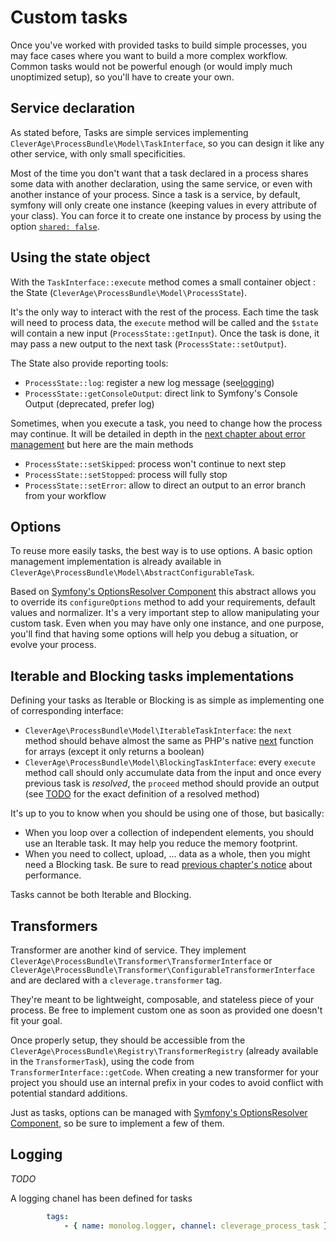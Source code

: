 Custom tasks
============

Once you've worked with provided tasks to build simple processes, you may face cases where you want to build a more 
complex workflow. Common tasks would not be powerful enough (or would imply much unoptimized setup), so you'll have to 
create your own.

## Service declaration

As stated before, Tasks are simple services implementing `CleverAge\ProcessBundle\Model\TaskInterface`, so you can 
design it like any other service, with only small specificities.

Most of the time you don't want that a task declared in a process shares some data with another declaration, using the 
same service, or even with another instance of your process. Since a task is a service, by default, symfony will only 
create one instance (keeping values in every attribute of your class). You can force it to create one instance by 
process by using the option [`shared: false`](https://symfony.com/doc/current/service_container/shared.html).

## Using the state object

With the `TaskInterface::execute` method comes a small container object : the State 
(`CleverAge\ProcessBundle\Model\ProcessState`).

It's the only way to interact with the rest of the process. Each time the task will need to process data, the `execute`
method will be called and the `$state` will contain a new input (`ProcessState::getInput`). Once the task is done, it 
may pass a new output to the next task (`ProcessState::setOutput`).

The State also provide reporting tools:
* `ProcessState::log`: register a new log message (see[logging]())
* `ProcessState::getConsoleOutput`: direct link to Symfony's Console Output (deprecated, prefer log)

Sometimes, when you execute a task, you need to change how the process may continue. It will be detailed in depth in 
the [next chapter about error management]() but here are the main methods
* `ProcessState::setSkipped`: process won't continue to next step
* `ProcessState::setStopped`: process will fully stop
* `ProcessState::setError`: allow to direct an output to an error branch from your workflow

## Options

To reuse more easily tasks, the best way is to use options. A basic option management implementation is already 
available in `CleverAge\ProcessBundle\Model\AbstractConfigurableTask`.

Based on [Symfony's OptionsResolver Component](https://symfony.com/doc/current/components/options_resolver.html) this
abstract allows you to override its `configureOptions` method to add your requirements, default values and normalizer.
It's a very important step to allow manipulating your custom task. Even when you may have only one instance, and one 
purpose, you'll find that having some options will help you debug a situation, or evolve your process.

## Iterable and Blocking tasks implementations

Defining your tasks as Iterable or Blocking is as simple as implementing one of corresponding interface:
* `CleverAge\ProcessBundle\Model\IterableTaskInterface`: the `next` method should behave almost the same as PHP's native
[next](https://secure.php.net/manual/en/function.next.php) function for arrays (except it only returns a boolean) 
* `CleverAge\ProcessBundle\Model\BlockingTaskInterface`: every `execute` method call should only accumulate data from 
the input and once every previous task is _resolved_, the `proceed` method should provide an output (see [TODO]() for 
the exact definition of a resolved method)

It's up to you to know when you should be using one of those, but basically:
* When you loop over a collection of independent elements, you should use an Iterable task. It may help you reduce the 
memory footprint.
* When you need to collect, upload, ... data as a whole, then you might need a Blocking task. Be sure to read [previous 
chapter's notice]() about performance.

Tasks cannot be both Iterable and Blocking.

## Transformers

Transformer are another kind of service. They implement `CleverAge\ProcessBundle\Transformer\TransformerInterface` or 
`CleverAge\ProcessBundle\Transformer\ConfigurableTransformerInterface` and are declared with a `cleverage.transformer`
tag.

They're meant to be lightweight, composable, and stateless piece of your process. Be free to implement custom one as 
soon as provided one doesn't fit your goal.

Once properly setup, they should be accessible from the `CleverAge\ProcessBundle\Registry\TransformerRegistry` (already 
available in the `TransformerTask`), using the code from `TransformerInterface::getCode`. When creating a new transformer
for your project you should use an internal prefix in your codes to avoid conflict with potential standard additions.
 
Just as tasks, options can be managed with 
[Symfony's OptionsResolver Component](https://symfony.com/doc/current/components/options_resolver.html), so be sure to 
implement a few of them.

## Logging

_TODO_

A logging chanel has been defined for tasks 

```yaml
        tags:
            - { name: monolog.logger, channel: cleverage_process_task }
```
